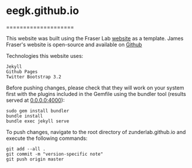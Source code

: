 # eegk.github.io
====================

This website was built using the Fraser Lab [website](zunderlab.github.io) as a template.  James Fraser's website is open-source and available on [Github](https://github.com/zunderlab/zunderlab.github.io)


Technologies this website uses:  

    Jekyll  
    Github Pages  
    Twitter Bootstrap 3.2  

Before pushing changes, please check that they will work on your system first with the plugins included in the Gemfile using the bundler tool (results served at [0.0.0.0:4000](0.0.0.0:4000)):

    sudo gem install bundler
    bundle install
    bundle exec jekyll serve

To push changes, navigate to the root directory of zunderlab.github.io and execute the following commands:

	git add --all .
	git commit -m "version-specific note"
	git push origin master
